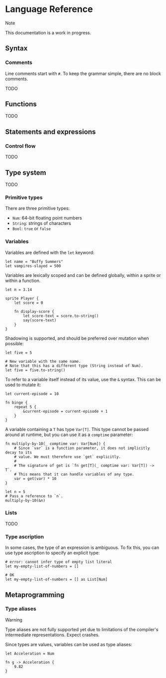 # Language Reference

> [!NOTE]
> This documentation is a work in progress.

## Syntax

### Comments

Line comments start with `#`.
To keep the grammar simple, there are no block comments.

TODO

## Functions

TODO

## Statements and expressions

### Control flow

TODO

## Type system

TODO

### Primitive types

There are three primitive types:

- `Num`: 64-bit floating point numbers
- `String`: strings of characters
- `Bool`: `true` or `false`

### Variables

Variables are defined with the `let` keyword:

```sc2
let name = "Buffy Summers"
let vampires-slayed = 500
```

Variables are lexically scoped and can be defined globally, within a sprite or
within a function.

```sc2
let π = 3.14

sprite Player {
    let score = 0

    fn display-score {
        let score-text = score.to-string()
        say(score-text)
    }
}
```

Shadowing is supported, and should be preferred over mutation when possible:

```sc2
let five = 5

# New variable with the same name.
# Note that this has a different type (String instead of Num).
let five = five.to-string()
```

To refer to a variable itself instead of its value, use the `&` syntax.
This can be used to mutate it:

```sc2
let current-episode = 10

fn binge {
    repeat 5 {
        &current-episode = current-episode + 1
    }
}
```

A variable containing a `T` has type `Var[T]`. This type cannot be passed around
at runtime, but you can use it as a `comptime` parameter:

```sc2
fn multiply-by-10(_ comptime var: Var[Num]) {
    # Since `var` is a function parameter, it does not implicitly decay to its
    # value. We must therefore use `get` explicitly.
    #
    # The signature of get is `fn get[T](_ comptime var: Var[T]) -> T`.
    # This means that it can handle variables of any type.
    var = get(var) * 10
}

let n = 5
# Pass a reference to `n`.
multiply-by-10(&n)
```

### Lists

TODO

### Type ascription

In some cases, the type of an expression is ambiguous.
To fix this, you can use type ascription to specify an explicit type:

```sc2
# error: cannot infer type of empty list literal
let my-empty-list-of-numbers = []

# OK
let my-empty-list-of-numbers = [] as List[Num]
```

## Metaprogramming

### Type aliases

> [!WARNING]
> Type aliases are not fully supported yet due to limitations of the compiler's
> intermediate representations. Expect crashes.

Since types are values, variables can be used as type aliases:

```sc2
let Acceleration = Num

fn g -> Acceleration {
    9.82
}
```
